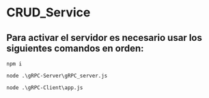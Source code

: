 # CRUD_Service

## Para activar el servidor es necesario usar los siguientes comandos en orden: 

```
npm i 
```
```
node .\gRPC-Server\gRPC_server.js                                
```
```
node .\gRPC-Client\app.js                                     
```
